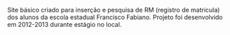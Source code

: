 Site básico criado para inserção e pesquisa de RM (registro de matricula) dos alunos da escola estadual Francisco Fabiano. Projeto foi desenvolvido em 2012-2013 durante estágio no local.
